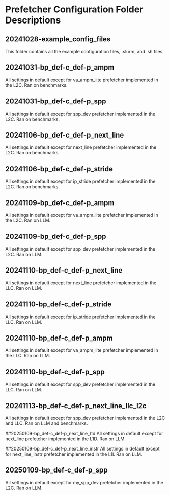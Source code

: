 # Prefetcher Configuration Folder Descriptions

## 20241028-example_config_files
This folder contains all the example configuration files, .slurm, and .sh files.

## 20241031-bp_def-c_def-p_ampm
All settings in default except for va_ampm_lite prefetcher implemented in the L2C. Ran on benchmarks.

## 20241031-bp_def-c_def-p_spp
All settings in default except for spp_dev prefetcher implemented in the L2C. Ran on benchmarks.

## 20241106-bp_def-c_def-p_next_line
All settings in default except for next_line prefetcher implemented in the L2C. Ran on benchmarks.

## 20241106-bp_def-c_def-p_stride
All settings in default except for ip_stride prefetcher implemented in the L2C. Ran on benchmarks.

## 20241109-bp_def-c_def-p_ampm
All settings in default except for va_ampm_lite prefetcher implemented in the L2C. Ran on LLM.

## 20241109-bp_def-c_def-p_spp
All settings in default except for spp_dev prefetcher implemented in the L2C. Ran on LLM.

## 20241110-bp_def-c_def-p_next_line
All settings in default except for next_line prefetcher implemented in the LLC. Ran on LLM.

## 20241110-bp_def-c_def-p_stride
All settings in default except for ip_stride prefetcher implemented in the LLC. Ran on LLM.

## 20241110-bp_def-c_def-p_ampm
All settings in default except for va_ampm_lite prefetcher implemented in the LLC. Ran on LLM.

## 20241110-bp_def-c_def-p_spp
All settings in default except for spp_dev prefetcher implemented in the LLC. Ran on LLM.

## 20241113-bp_def-c_def-p_next_line_llc_l2c
All settings in default except for spp_dev prefetcher implemented in the L2C and LLC. Ran on LLM and benchmarks.

##20250109-bp_def-c_def-p_next_line_l1d
All settings in default except for next_line prefetcher implemented in the L1D. Ran on LLM.

##20250109-bp_def-c_def-p_next_line_instr
All settings in default except for next_line_instr prefetcher implemented in the L1I. Ran on LLM.

## 20250109-bp_def-c_def-p_spp
All settings in default except for my_spp_dev prefetcher implemented in the L2C. Ran on LLM.

